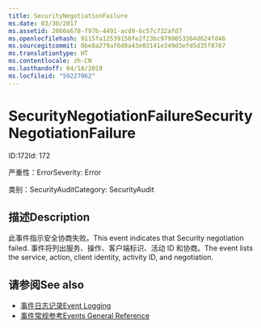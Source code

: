```yaml
---
title: SecurityNegotiationFailure
ms.date: 03/30/2017
ms.assetid: 2060a678-f97b-4491-acd9-6c57c732afd7
ms.openlocfilehash: 9115fa12539150fe2f23bc9799053364d624fd46
ms.sourcegitcommit: 0be8a279af6d8a43e03141e349d3efd5d35f8767
ms.translationtype: HT
ms.contentlocale: zh-CN
ms.lasthandoff: 04/18/2019
ms.locfileid: "59227062"
---
```

# <a name="securitynegotiationfailure"></a><span data-ttu-id="89ffb-102">SecurityNegotiationFailure</span><span class="sxs-lookup"><span data-stu-id="89ffb-102">SecurityNegotiationFailure</span></span>
<span data-ttu-id="89ffb-103">ID:172</span><span class="sxs-lookup"><span data-stu-id="89ffb-103">Id: 172</span></span>  
  
 <span data-ttu-id="89ffb-104">严重性：Error</span><span class="sxs-lookup"><span data-stu-id="89ffb-104">Severity: Error</span></span>  
  
 <span data-ttu-id="89ffb-105">类别：SecurityAudit</span><span class="sxs-lookup"><span data-stu-id="89ffb-105">Category: SecurityAudit</span></span>  
  
## <a name="description"></a><span data-ttu-id="89ffb-106">描述</span><span class="sxs-lookup"><span data-stu-id="89ffb-106">Description</span></span>  
 <span data-ttu-id="89ffb-107">此事件指示安全协商失败。</span><span class="sxs-lookup"><span data-stu-id="89ffb-107">This event indicates that Security negotiation failed.</span></span> <span data-ttu-id="89ffb-108">事件将列出服务、操作、客户端标识、活动 ID 和协商。</span><span class="sxs-lookup"><span data-stu-id="89ffb-108">The event lists the service, action, client identity, activity ID, and negotiation.</span></span>  
  
## <a name="see-also"></a><span data-ttu-id="89ffb-109">请参阅</span><span class="sxs-lookup"><span data-stu-id="89ffb-109">See also</span></span>

- [<span data-ttu-id="89ffb-110">事件日志记录</span><span class="sxs-lookup"><span data-stu-id="89ffb-110">Event Logging</span></span>](../../../../../docs/framework/wcf/diagnostics/event-logging/index.md)
- [<span data-ttu-id="89ffb-111">事件常规参考</span><span class="sxs-lookup"><span data-stu-id="89ffb-111">Events General Reference</span></span>](../../../../../docs/framework/wcf/diagnostics/event-logging/events-general-reference.md)
